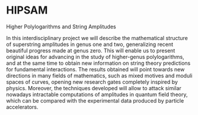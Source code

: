 # HIPSAM
Higher Polylogarithms and String Amplitudes


In this interdisciplinary project we will describe the mathematical structure of superstring amplitudes in genus one and two, generalizing recent beautiful progress made at genus zero. This will enable us to present original ideas for advancing in the study of higher-genus polylogarithms, and at the same time to obtain new information on string theory predictions for fundamental interactions. The results obtained will point towards new directions in many fields of mathematics, such as mixed motives and moduli spaces of curves, opening new research gates completely inspired by physics. Moreover, the techniques developed will allow to attack similar nowadays intractable computations of amplitudes in quantum field theory, which can be compared with the experimental data produced by particle accelerators.
